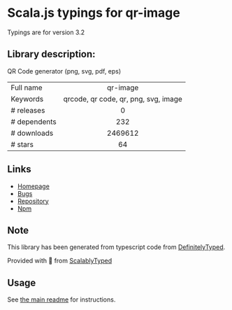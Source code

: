 
# Scala.js typings for qr-image

Typings are for version 3.2

## Library description:
QR Code generator (png, svg, pdf, eps)

|                    |                 |
| ------------------ | :-------------: |
| Full name          | qr-image |
| Keywords           | qrcode, qr code, qr, png, svg, image |
| # releases         | 0 |
| # dependents       | 232 |
| # downloads        | 2469612 |
| # stars            | 64 |

## Links
- [Homepage](https://github.com/alexeyten/qr-image)
- [Bugs](https://github.com/alexeyten/qr-image/issues)
- [Repository](https://github.com/alexeyten/qr-image)
- [Npm](https://www.npmjs.com/package/qr-image)
    


## Note
This library has been generated from typescript code from [DefinitelyTyped](https://definitelytyped.org).

Provided with :purple_heart: from [ScalablyTyped](https://github.com/oyvindberg/ScalablyTyped)

## Usage
See [the main readme](../../readme.md) for instructions.


